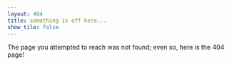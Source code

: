 ```yaml
---
layout: 404
title: something is off here...
show_tile: false
---
```


The page you attempted to reach was not found; even so, here is the 404 page!